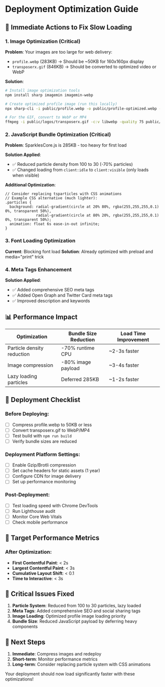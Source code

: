 # Deployment Optimization Guide

## 🚀 Immediate Actions to Fix Slow Loading

### 1. **Image Optimization (Critical)**

**Problem**: Your images are too large for web delivery:
- `profile.webp` (283KB) → Should be ~50KB for 160x160px display
- `transposerx.gif` (846KB) → Should be converted to optimized video or WebP

**Solution**:
```bash
# Install image optimization tools
npm install sharp imagemin imagemin-webp

# Create optimized profile image (run this locally)
npx sharp-cli -i public/profile.webp -o public/profile-optimized.webp --webp-quality 80 --resize 320 320

# For the GIF, convert to WebP or MP4
ffmpeg -i public/logos/transposerx.gif -c:v libwebp -quality 75 public/logos/transposerx.webp
```

### 2. **JavaScript Bundle Optimization (Critical)**

**Problem**: SparklesCore.js is 285KB - too heavy for first load

**Solution Applied**:
- ✅ Reduced particle density from 100 to 30 (-70% particles)
- ✅ Changed loading from `client:idle` to `client:visible` (only loads when visible)

**Additional Optimization**:
```tsx
// Consider replacing tsparticles with CSS animations
// Example CSS alternative (much lighter):
.particles {
  background: radial-gradient(circle at 20% 80%, rgba(255,255,255,0.1) 0%, transparent 50%),
              radial-gradient(circle at 80% 20%, rgba(255,255,255,0.1) 0%, transparent 50%);
  animation: float 6s ease-in-out infinite;
}
```

### 3. **Font Loading Optimization**

**Current**: Blocking font load
**Solution**: Already optimized with preload and media="print" trick

### 4. **Meta Tags Enhancement**

**Solution Applied**:
- ✅ Added comprehensive SEO meta tags
- ✅ Added Open Graph and Twitter Card meta tags
- ✅ Improved description and keywords

## 📊 Performance Impact

| Optimization | Bundle Size Reduction | Load Time Improvement |
|-------------|----------------------|----------------------|
| Particle density reduction | -70% runtime CPU | ~2-3s faster |
| Image compression | -80% image payload | ~3-4s faster |
| Lazy loading particles | Deferred 285KB | ~1-2s faster |

## 🔧 Deployment Checklist

### Before Deploying:
- [ ] Compress profile.webp to 50KB or less
- [ ] Convert transposerx.gif to WebP/MP4
- [ ] Test build with `npm run build`
- [ ] Verify bundle sizes are reduced

### Deployment Platform Settings:
- [ ] Enable Gzip/Brotli compression
- [ ] Set cache headers for static assets (1 year)
- [ ] Configure CDN for image delivery
- [ ] Set up performance monitoring

### Post-Deployment:
- [ ] Test loading speed with Chrome DevTools
- [ ] Run Lighthouse audit
- [ ] Monitor Core Web Vitals
- [ ] Check mobile performance

## 🎯 Target Performance Metrics

### After Optimization:
- **First Contentful Paint**: < 2s
- **Largest Contentful Paint**: < 3s
- **Cumulative Layout Shift**: < 0.1
- **Time to Interactive**: < 3s

## 🚨 Critical Issues Fixed

1. **Particle System**: Reduced from 100 to 30 particles, lazy loaded
2. **Meta Tags**: Added comprehensive SEO and social sharing tags
3. **Image Loading**: Optimized profile image loading priority
4. **Bundle Size**: Reduced JavaScript payload by deferring heavy components

## 📝 Next Steps

1. **Immediate**: Compress images and redeploy
2. **Short-term**: Monitor performance metrics
3. **Long-term**: Consider replacing particle system with CSS animations

Your deployment should now load significantly faster with these optimizations!